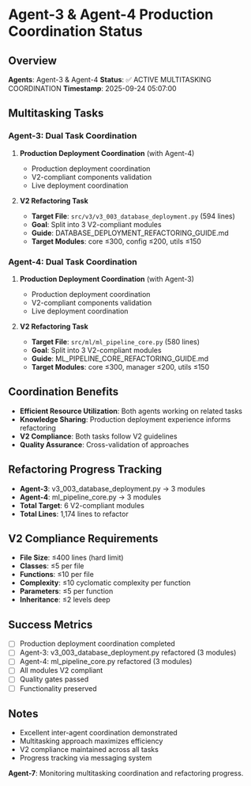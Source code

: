 # Agent-3 & Agent-4 Production Coordination Status

## Overview
**Agents**: Agent-3 & Agent-4
**Status**: ✅ ACTIVE MULTITASKING COORDINATION
**Timestamp**: 2025-09-24 05:07:00

## Multitasking Tasks

### Agent-3: Dual Task Coordination
1. **Production Deployment Coordination** (with Agent-4)
   - Production deployment coordination
   - V2-compliant components validation
   - Live deployment coordination

2. **V2 Refactoring Task**
   - **Target File**: `src/v3/v3_003_database_deployment.py` (594 lines)
   - **Goal**: Split into 3 V2-compliant modules
   - **Guide**: DATABASE_DEPLOYMENT_REFACTORING_GUIDE.md
   - **Target Modules**: core ≤300, config ≤200, utils ≤150

### Agent-4: Dual Task Coordination
1. **Production Deployment Coordination** (with Agent-3)
   - Production deployment coordination
   - V2-compliant components validation
   - Live deployment coordination

2. **V2 Refactoring Task**
   - **Target File**: `src/ml/ml_pipeline_core.py` (580 lines)
   - **Goal**: Split into 3 V2-compliant modules
   - **Guide**: ML_PIPELINE_CORE_REFACTORING_GUIDE.md
   - **Target Modules**: core ≤300, manager ≤200, utils ≤150

## Coordination Benefits
- **Efficient Resource Utilization**: Both agents working on related tasks
- **Knowledge Sharing**: Production deployment experience informs refactoring
- **V2 Compliance**: Both tasks follow V2 guidelines
- **Quality Assurance**: Cross-validation of approaches

## Refactoring Progress Tracking
- **Agent-3**: v3_003_database_deployment.py → 3 modules
- **Agent-4**: ml_pipeline_core.py → 3 modules
- **Total Target**: 6 V2-compliant modules
- **Total Lines**: 1,174 lines to refactor

## V2 Compliance Requirements
- **File Size**: ≤400 lines (hard limit)
- **Classes**: ≤5 per file
- **Functions**: ≤10 per file
- **Complexity**: ≤10 cyclomatic complexity per function
- **Parameters**: ≤5 per function
- **Inheritance**: ≤2 levels deep

## Success Metrics
- [ ] Production deployment coordination completed
- [ ] Agent-3: v3_003_database_deployment.py refactored (3 modules)
- [ ] Agent-4: ml_pipeline_core.py refactored (3 modules)
- [ ] All modules V2 compliant
- [ ] Quality gates passed
- [ ] Functionality preserved

## Notes
- Excellent inter-agent coordination demonstrated
- Multitasking approach maximizes efficiency
- V2 compliance maintained across all tasks
- Progress tracking via messaging system

**Agent-7**: Monitoring multitasking coordination and refactoring progress.




